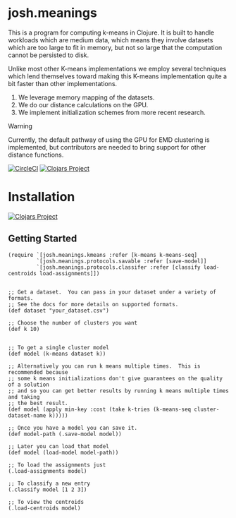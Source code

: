 # josh.meanings

This is a program for computing k-means in Clojure.  It is built to handle workloads which are medium data, 
which means they involve datasets which are too large to fit in memory, but not so large that the computation 
cannot be persisted to disk.

Unlike most other K-means implementations we employ several techniques which lend themselves toward making this 
K-means implementation quite a bit faster than other implementations.

1. We leverage memory mapping of the datasets.
2. We do our distance calculations on the GPU.
3. We implement initialization schemes from more recent research.

> [!WARNING]
> Currently, the default pathway of using the GPU for EMD clustering is implemented, but
> contributors are needed to bring support for other distance functions.

[![CircleCI](https://circleci.com/gh/jColeChanged/josh.meanings.svg?style=shield&circle-token=a4b905e7d28f1f397566185359251b3d7d959818)](https://app.circleci.com/pipelines/github/jColeChanged/josh.meanings?filter=main) [![Clojars Project](https://img.shields.io/clojars/v/org.clojars.joshua/josh.meanings.svg)](https://clojars.org/org.clojars.joshua/josh.meanings)

# Installation

[![Clojars Project](https://img.shields.io/clojars/v/org.clojars.joshua/josh.meanings.svg)](https://clojars.org/org.clojars.joshua/josh.meanings)

## Getting Started

```
(require `[josh.meanings.kmeans :refer [k-means k-means-seq]
         `[josh.meanings.protocols.savable :refer [save-model]]
         `[josh.meanings.protocols.classifer :refer [classify load-centroids load-assignments]])


;; Get a dataset.  You can pass in your dataset under a variety of formats. 
;; See the docs for more details on supported formats.
(def dataset "your_dataset.csv")  

;; Choose the number of clusters you want
(def k 10)


;; To get a single cluster model
(def model (k-means dataset k))

;; Alternatively you can run k means multiple times.  This is recommended because 
;; some k means initializations don't give guarantees on the quality of a solution 
;; and so you can get better results by running k means multiple times and taking 
;; the best result.
(def model (apply min-key :cost (take k-tries (k-means-seq cluster-dataset-name k)))))

;; Once you have a model you can save it.
(def model-path (.save-model model))

;; Later you can load that model
(def model (load-model model-path))

;; To load the assignments just
(.load-assignments model)

;; To classify a new entry
(.classify model [1 2 3])

;; To view the centroids
(.load-centroids model)
```
